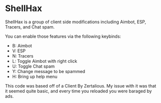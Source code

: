 
# ShellHax

ShellHax is a group of client side modifications including Aimbot, ESP, Tracers, and Chat spam.

You can enable those features via the following keybinds:


- B: Aimbot
- V: ESP
- N: Tracers
- L: Toggle Aimbot with right click
- U: Toggle Chat spam
- Y: Change message to be spammed
- H: Bring up help menu

This code was based off of a Client By Zertalious. My issue with it was that it seemed quite basic, and every time you reloaded you were baraged by ads.

